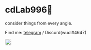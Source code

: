 # cdLab996👋

consider things from every angle.

Find me: [telegram](https://t.me/wuchendi) / Discord(wudi#4647)

<code><img height="20" src="https://komarev.com/ghpvc/?username=cdLab996"></code>

